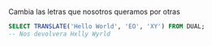 Cambia las letras que nosotros queramos por otras

```sql 
SELECT TRANSLATE('Hello World', 'EO', 'XY') FROM DUAL;
-- Nos devolvera Hxlly Wyrld
```